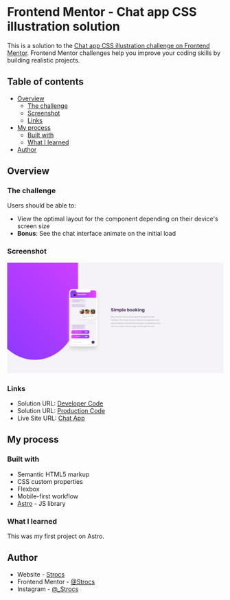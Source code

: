 # Frontend Mentor - Chat app CSS illustration solution

This is a solution to the [Chat app CSS illustration challenge on Frontend Mentor](https://www.frontendmentor.io/challenges/chat-app-css-illustration-O5auMkFqY). Frontend Mentor challenges help you improve your coding skills by building realistic projects. 

## Table of contents

- [Overview](#overview)
  - [The challenge](#the-challenge)
  - [Screenshot](#screenshot)
  - [Links](#links)
- [My process](#my-process)
  - [Built with](#built-with)
  - [What I learned](#what-i-learned)
- [Author](#author)


## Overview

### The challenge

Users should be able to:

- View the optimal layout for the component depending on their device's screen size
- **Bonus**: See the chat interface animate on the initial load

### Screenshot

![](./Capture.PNG)

### Links

- Solution URL: [Developer Code](https://github.com/Strocs/Frontend-Mentor_Chat-app-CSSOnly/)
- Solution URL: [Production Code](https://github.com/Strocs/Frontend-Mentor_Chat-app-CSSOnly/tree/main/docs)
- Live Site URL: [Chat App](https://strocs.github.io/Frontend-Mentor_Chat-app-CSSOnly/)

## My process

### Built with

- Semantic HTML5 markup
- CSS custom properties
- Flexbox
- Mobile-first workflow
- [Astro](https://astro.build/) - JS library


### What I learned

This was my first project on Astro.

## Author

- Website - [Strocs](https://github.com/Strocs)
- Frontend Mentor - [@Strocs](https://www.frontendmentor.io/profile/Strocs)
- Instagram - [@_Strocs](https://www.instagram.com/_strocs/)

